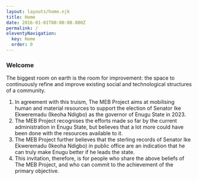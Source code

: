 ```yaml
---
layout: layouts/home.njk
title: Home
date: 2016-01-01T00:00:00.000Z
permalink: /
eleventyNavigation:
  key: Home
  order: 0
---
```

### Welcome
The biggest room on earth is the room for improvement: the space to continuously refine and improve existing social and technological structures of a community. 

1. In agreement with this truism, The MEB Project aims at mobilising human and material resources to support the election of Senator Ike Ekweremadu (Ikeoha Ndigbo) as the governor of Enugu State in 2023.
2. The MEB Project recognises the efforts made so far by the current administration in Enugu State, but believes that a lot more could have been done with the resources available to it.
3. The MEB Project further believes that the sterling records of Senator Ike Ekweremadu (Ikeoha Ndigbo) in public office are an indication that he can truly make Enugu better if he leads the state.
4. This invitation, therefore, is for people who share the above beliefs of The MEB Project, and who can commit to the achievement of the primary objective.
